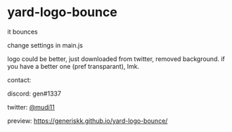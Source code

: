 # yard-logo-bounce
it bounces

change settings in main.js

logo could be better, just downloaded from twitter, removed background. if you have a better one (pref transparant), lmk. 

contact:

discord: gen#1337

twitter: [@mudi11](https://twitter.com/mudi11)

preview: https://generiskk.github.io/yard-logo-bounce/



